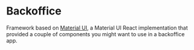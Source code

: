 # Backoffice

Framework based on [Material UI](https://material-ui-next.com), a Material UI
React implementation that provided a couple of components you might want to use
in a backoffice app.

